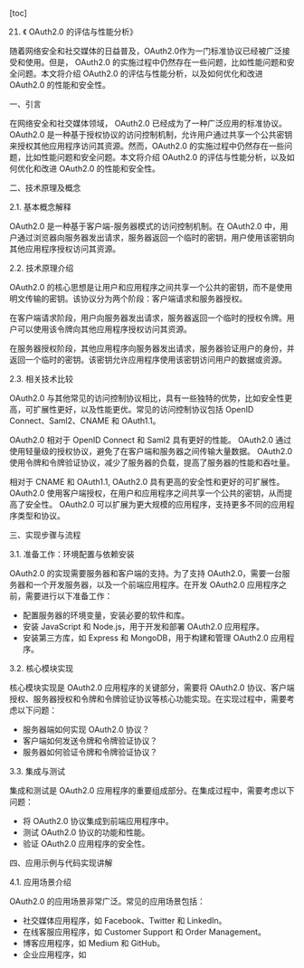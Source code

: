 
[toc]                    
                
                
21. 《 OAuth2.0 的评估与性能分析》

随着网络安全和社交媒体的日益普及，OAuth2.0作为一门标准协议已经被广泛接受和使用。但是， OAuth2.0 的实施过程中仍然存在一些问题，比如性能问题和安全问题。本文将介绍 OAuth2.0 的评估与性能分析，以及如何优化和改进 OAuth2.0 的性能和安全性。

一、引言

在网络安全和社交媒体领域， OAuth2.0 已经成为了一种广泛应用的标准协议。 OAuth2.0 是一种基于授权协议的访问控制机制，允许用户通过共享一个公共密钥来授权其他应用程序访问其资源。然而，OAuth2.0 的实施过程中仍然存在一些问题，比如性能问题和安全问题。本文将介绍 OAuth2.0 的评估与性能分析，以及如何优化和改进 OAuth2.0 的性能和安全性。

二、技术原理及概念

2.1. 基本概念解释

OAuth2.0 是一种基于客户端-服务器模式的访问控制机制。在 OAuth2.0 中，用户通过浏览器向服务器发出请求，服务器返回一个临时的密钥，用户使用该密钥向其他应用程序授权访问其资源。

2.2. 技术原理介绍

OAuth2.0 的核心思想是让用户和应用程序之间共享一个公共的密钥，而不是使用明文传输的密钥。该协议分为两个阶段：客户端请求和服务器授权。

在客户端请求阶段，用户向服务器发出请求，服务器返回一个临时的授权令牌。用户可以使用该令牌向其他应用程序授权访问其资源。

在服务器授权阶段，其他应用程序向服务器发出请求，服务器验证用户的身份，并返回一个临时的密钥。该密钥允许应用程序使用该密钥访问用户的数据或资源。

2.3. 相关技术比较

 OAuth2.0 与其他常见的访问控制协议相比，具有一些独特的优势，比如安全性更高，可扩展性更好，以及性能更优。常见的访问控制协议包括 OpenID Connect、Saml2、CNAME 和 OAuth1.1。

 OAuth2.0 相对于 OpenID Connect 和 Saml2 具有更好的性能。 OAuth2.0 通过使用轻量级的授权协议，避免了在客户端和服务器之间传输大量数据。 OAuth2.0 使用令牌和令牌验证协议，减少了服务器的负载，提高了服务器的性能和吞吐量。

相对于 CNAME 和 OAuth1.1, OAuth2.0 具有更高的安全性和更好的可扩展性。 OAuth2.0 使用客户端授权，在用户和应用程序之间共享一个公共的密钥，从而提高了安全性。 OAuth2.0 可以扩展为更大规模的应用程序，支持更多不同的应用程序类型和协议。

三、实现步骤与流程

3.1. 准备工作：环境配置与依赖安装

OAuth2.0 的实现需要服务器和客户端的支持。为了支持 OAuth2.0，需要一台服务器和一个开发服务器，以及一个前端应用程序。在开发 OAuth2.0 应用程序之前，需要进行以下准备工作：

* 配置服务器的环境变量，安装必要的软件和库。
* 安装 JavaScript 和 Node.js，用于开发和部署 OAuth2.0 应用程序。
* 安装第三方库，如 Express 和 MongoDB，用于构建和管理 OAuth2.0 应用程序。

3.2. 核心模块实现

核心模块实现是 OAuth2.0 应用程序的关键部分，需要将 OAuth2.0 协议、客户端授权、服务器授权和令牌和令牌验证协议等核心功能实现。在实现过程中，需要考虑以下问题：

* 服务器端如何实现 OAuth2.0 协议？
* 客户端如何发送令牌和令牌验证协议？
* 服务器如何验证令牌和令牌验证协议？

3.3. 集成与测试

集成和测试是 OAuth2.0 应用程序的重要组成部分。在集成过程中，需要考虑以下问题：

* 将 OAuth2.0 协议集成到前端应用程序中。
* 测试 OAuth2.0 协议的功能和性能。
* 验证 OAuth2.0 应用程序的安全性。

四、应用示例与代码实现讲解

4.1. 应用场景介绍

 OAuth2.0 的应用场景非常广泛。常见的应用场景包括：

* 社交媒体应用程序，如 Facebook、Twitter 和 LinkedIn。
* 在线客服应用程序，如 Customer Support 和 Order Management。
* 博客应用程序，如 Medium 和 GitHub。
* 企业应用程序，如

